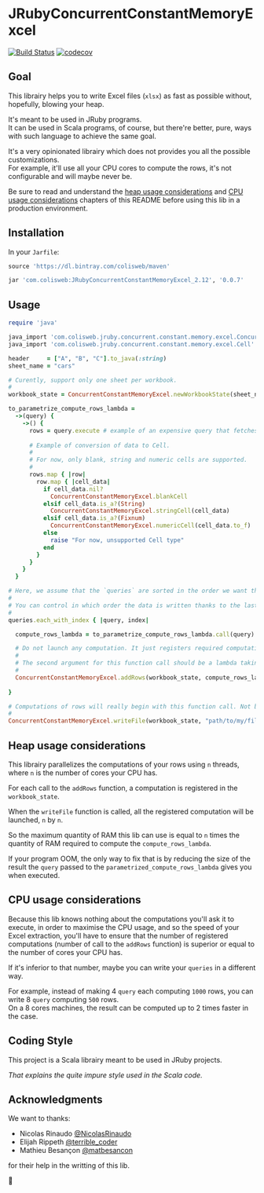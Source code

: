 # JRubyConcurrentConstantMemoryExcel

[![Build Status](https://travis-ci.org/Colisweb/JRubyConcurrentConstantMemoryExcel.svg?branch=master)](https://travis-ci.org/Colisweb/JRubyConcurrentConstantMemoryExcel)
[![codecov](https://codecov.io/gh/Colisweb/JRubyConcurrentConstantMemoryExcel/branch/master/graph/badge.svg)](https://codecov.io/gh/Colisweb/JRubyConcurrentConstantMemoryExcel)

Goal
----

This librairy helps you to write Excel files (`xlsx`) as fast as possible without, hopefully, blowing your heap.

It's meant to be used in JRuby programs.    
It can be used in Scala programs, of course, but there're better, pure, ways with such language to achieve the same goal.

It's a very opinionated librairy which does not provides you all the possible customizations.    
For example, it'll use all your CPU cores to compute the rows, it's not configurable and will maybe never be.

Be sure to read and understand the [heap usage considerations](#heap-usage-considerations) and [CPU usage considerations](#cpu-usage-considerations)
chapters of this README before using this lib in a production environment.

Installation
------------

In your `Jarfile`:

```ruby
source 'https://dl.bintray.com/colisweb/maven'

jar 'com.colisweb:JRubyConcurrentConstantMemoryExcel_2.12', '0.0.7'
```

Usage
-----

```ruby
require 'java'

java_import 'com.colisweb.jruby.concurrent.constant.memory.excel.ConcurrentConstantMemoryExcel'
java_import 'com.colisweb.jruby.concurrent.constant.memory.excel.Cell'

header     = ["A", "B", "C"].to_java(:string)
sheet_name = "cars"

# Curently, support only one sheet per workbook.
# 
workbook_state = ConcurrentConstantMemoryExcel.newWorkbookState(sheet_name, header)

to_parametrize_compute_rows_lambda = 
  ->(query) {
    ->() {
      rows = query.execute # example of an expensive query that fetches the rows data
        
      # Example of conversion of data to Cell.
      #
      # For now, only blank, string and numeric cells are supported.   
      # 
      rows.map { |row|
        row.map { |cell_data|
          if cell_data.nil?
            ConcurrentConstantMemoryExcel.blankCell
          elsif cell_data.is_a?(String)
            ConcurrentConstantMemoryExcel.stringCell(cell_data)
          elsif cell_data.is_a?(Fixnum)
            ConcurrentConstantMemoryExcel.numericCell(cell_data.to_f)
          else
            raise "For now, unsupported Cell type"
          end
        }
      }
    }
  }

# Here, we assume that the `queries` are sorted in the order we want the data to be ordered in the final xlsx file.
# 
# You can control in which order the data is written thanks to the last argument of the `ConcurrentConstantMemoryExcel.addRows` function.
# 
queries.each_with_index { |query, index|

  compute_rows_lambda = to_parametrize_compute_rows_lambda.call(query)

  # Do not launch any computation. It just registers required computations in the `workbook_state`.
  #
  # The second argument for this function call should be a lambda taking no parameter.   
  # 
  ConcurrentConstantMemoryExcel.addRows(workbook_state, compute_rows_lambda, index.to_java(:int))
  
}

# Computations of rows will really begin with this function call. Not before.
# 
ConcurrentConstantMemoryExcel.writeFile(workbook_state, "path/to/my/file") # will write a file named `file.xlsx in the `path/to/my` directory.
```

Heap usage considerations
-------------------------

This librairy parallelizes the computations of your rows using `n` threads, where `n` is the number of cores your CPU has.

For each call to the `addRows` function, a computation is registered in the `workbook_state`.

When the `writeFile` function is called, all the registered computation will be launched, `n` by `n`.

So the maximum quantity of RAM this lib can use is equal to `n` times the quantity of RAM required to compute the `compute_rows_lambda`.

If your program OOM, the only way to fix that is by reducing the size of the result the `query` passed to the `parametrized_compute_rows_lambda` gives you when executed.

CPU usage considerations
-------------------------

Because this lib knows nothing about the computations you'll ask it to execute, in order to maximise the CPU usage, 
and so the speed of your Excel extraction, you'll have to ensure that the number of registered computations (number of call to the `addRows` function)
is superior or equal to the number of cores your CPU has.

If it's inferior to that number, maybe you can write your `queries` in a different way.

For example, instead of making 4 `query` each computing `1000` rows, you can write 8 `query` computing `500` rows.   
On a 8 cores machines, the result can be computed up to 2 times faster in the case.

Coding Style
------------

This project is a Scala librairy meant to be used in JRuby projects.

*That explains the quite impure style used in the Scala code.*

Acknowledgments
---------------

We want to thanks:

 - Nicolas Rinaudo [@NicolasRinaudo](https://twitter.com/NicolasRinaudo)
 - Elijah Rippeth [@terrible_coder](https://twitter.com/terrible_coder)
 - Mathieu Besançon [@matbesancon](https://twitter.com/matbesancon)

for their help in the writting of this lib.

🙂


 